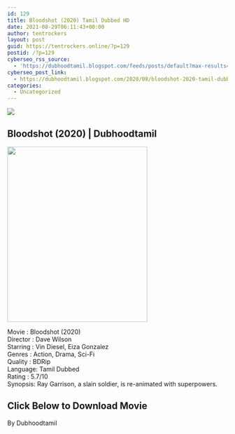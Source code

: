```yaml
---
id: 129
title: Bloodshot (2020) Tamil Dubbed HD
date: 2021-08-29T06:11:43+00:00
author: tentrockers
layout: post
guid: https://tentrockers.online/?p=129
postid: /?p=129
cyberseo_rss_source:
  - 'https://dubhoodtamil.blogspot.com/feeds/posts/default?max-results=150&start-index=151'
cyberseo_post_link:
  - https://dubhoodtamil.blogspot.com/2020/08/bloodshot-2020-tamil-dubbed-hd.html
categories:
  - Uncategorized
---
```

<div class="media_block">
  <img src="https://1.bp.blogspot.com/-x3PI7DS1EYE/XzNyJAZJjiI/AAAAAAAAB-g/cvnCyYR_UFYSENROaJ0sJ-hA7hBdwG6kQCNcBGAsYHQ/s72-c/b.jpg" class="media_thumbnail" />
</div>

<div dir="ltr" trbidi="on" readability="11.045454545455">
  <h2>
    <span>Bloodshot (2020) | Dubhoodtamil</span>
  </h2>
  
  <div class="separator">
    <a href="https://1.bp.blogspot.com/-x3PI7DS1EYE/XzNyJAZJjiI/AAAAAAAAB-g/cvnCyYR_UFYSENROaJ0sJ-hA7hBdwG6kQCNcBGAsYHQ/s1600/b.jpg" imageanchor="1"><img loading="lazy" border="0" data-original-height="1350" data-original-width="1080" height="400" src="https://1.bp.blogspot.com/-x3PI7DS1EYE/XzNyJAZJjiI/AAAAAAAAB-g/cvnCyYR_UFYSENROaJ0sJ-hA7hBdwG6kQCNcBGAsYHQ/s400/b.jpg" width="320" /></a>
  </div>
  
  <p>
    Movie<span> </span>:<span> </span>Bloodshot (2020)<br />Director<span> </span>:<span> </span>Dave Wilson<br />Starring<span> </span>:<span> </span>Vin Diesel, Eiza Gonzalez<br />Genres<span> </span>:<span> </span>Action, Drama, Sci-Fi<br />Quality<span> </span>:<span> </span>BDRip<br />Language:<span> </span>Tamil Dubbed<br />Rating<span> </span>:<span> </span>5.7/10<br />Synopsis: Ray Garrison, a slain soldier, is re-animated with superpowers.
  </p>
  
  <h2>
    <b><span>Click Below to Download Movie</span></b>
  </h2>
  
  <p>
    By Dubhoodtamil
  </p>
</div>